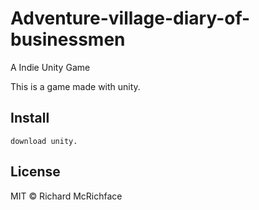# Adventure-village-diary-of-businessmen
A Indie Unity Game 


This is a game made with unity.

## Install

```
download unity.
```


## License

MIT © Richard McRichface
